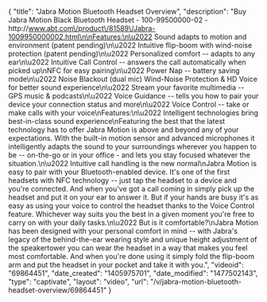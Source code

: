 {
    "title": "Jabra Motion Bluetooth Headset Overview",
    "description": "Buy Jabra Motion Black Bluetooth Headset - 100-99500000-02 - http:\/\/www.abt.com\/product\/81589\/Jabra-1009950000002.html\n\nFeatures:\n\u2022 Sound adapts to motion and environment (patent pending)\n\u2022 Intuitive flip-boom with wind-noise protection (patent pending)\n\u2022 Personalized comfort -- adapts to any ear\n\u2022 Intuitive Call Control -- answers the call automatically when picked up\nNFC for easy pairing\n\u2022 Power Nap -- battery saving mode\n\u2022 Noise Blackout (dual mic) Wind-Noise Protection & HD Voice for better sound experience\n\u2022 Stream your favorite multimedia -- GPS music & podcasts\n\u2022 Voice Guidance -- tells you how to pair your device your connection status and more\n\u2022 Voice Control -- take or make calls with your voice\nFeatures:\n\u2022 Intelligent technologies bring best-in-class sound experience\nFeaturing the best that the latest technology has to offer Jabra Motion is above and beyond any of your expectations. With the built-in motion sensor and advanced microphones it intelligently adapts the sound to your surroundings wherever you happen to be -- on-the-go or in your office - and lets you stay focused whatever the situation.\n\u2022 Intuitive call handling is the new normal\nJabra Motion is easy to pair with your Bluetooth-enabled device. It's one of the first headsets with NFC technology -- just tap the headset to a device and you're connected. And when you've got a call coming in simply pick up the headset and put it on your ear to answer it. But if your hands are busy it's as easy as using your voice to control the headset thanks to the Voice Control feature. Whichever way suits you the best in a given moment you're free to carry on with your daily tasks.\n\u2022 But is it comfortable?\nJabra Motion has been designed with your personal comfort in mind -- with Jabra's legacy of the behind-the-ear wearing style and unique height adjustment of the speakertower you can wear the headset in a way that makes you feel most comfortable. And when you're done using it simply fold the flip-boom arm and put the headset in your pocket and take it with you.",
    "videoid": "69864451",
    "date_created": "1405975701",
    "date_modified": "1477502143",
    "type": "captivate",
    "layout": "video",
    "url": "\/v\/jabra-motion-bluetooth-headset-overview\/69864451"
}